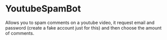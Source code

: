 # YoutubeSpamBot
Allows you to spam comments on a youtube video, it request email and password (create a fake account just for this) and then choose the amount of comments.
